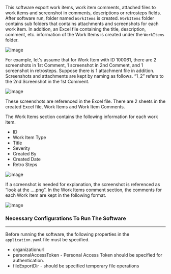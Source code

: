 This software export work items, work item comments, attached files to work items and screenshot in comments, descriptions or retrosteps fields. After software run, folder named `WorkItems` is created. `WorkItems` folder contains sub folders that contains attachments and screenshots for each work item. In addition, an Excel file containing the title, description, comment, etc. information of the Work Items is created under the `WorkItems` folder.

![image](https://user-images.githubusercontent.com/68951149/217345379-354e917e-b52a-451a-b8c6-816be4fe16b9.png)

For example, let's assume that for Work Item with ID 100061, there are 2 screenshots in 1st Comment, 1 screenshot in 2nd Comment, and 1 screenshot in retrosteps. Suppose there is 1 attachment file in addition. Screenshots and attachments are kept by naming as follows. “1_2” refers to the 2nd Screenshot in the 1st Comment.

![image](https://user-images.githubusercontent.com/68951149/217345348-e11ccf12-75b2-4bb7-85ae-00daab1c3d94.png)

These screenshots are referenced in the Excel file. There are 2 sheets in the created Excel file, Work Items and Work Item Comments.

The Work Items section contains the following information for each work item.

- ID
- Work Item Type
- Title
- Severity
- Created By
- Created Date
- Retro Steps

![image](https://user-images.githubusercontent.com/68951149/217345260-33ada9f1-fe1c-470c-87f6-7ac3f091eb78.png)

If a screenshot is needed for explanation, the screenshot is referenced as “look at the ….png”. In the Work Items comment section, the comments for each Work Item are kept in the following format.

![image](https://user-images.githubusercontent.com/68951149/217345448-ac20f405-b40c-4de4-b528-1c4ef5009288.png)

### Necessary Configurations To Run The Software

---

Before running the software, the following properties in the `application.yaml` file must be specified.

- organizationurl
- personalAccessToken - Personal Access Token should be specified for authentication.
- fileExportDir - should be specified temporary file operations
